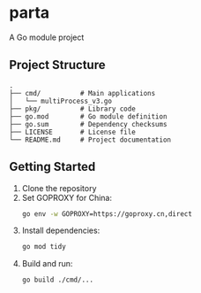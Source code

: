 # parta

A Go module project

## Project Structure

```
.
├── cmd/          # Main applications
│   └── multiProcess_v3.go
├── pkg/          # Library code
├── go.mod        # Go module definition
├── go.sum        # Dependency checksums
├── LICENSE       # License file
└── README.md     # Project documentation
```

## Getting Started

1. Clone the repository
2. Set GOPROXY for China:
   ```bash
   go env -w GOPROXY=https://goproxy.cn,direct
   ```
3. Install dependencies:
   ```bash
   go mod tidy
   ```
4. Build and run:
   ```bash
   go build ./cmd/...
   ```
